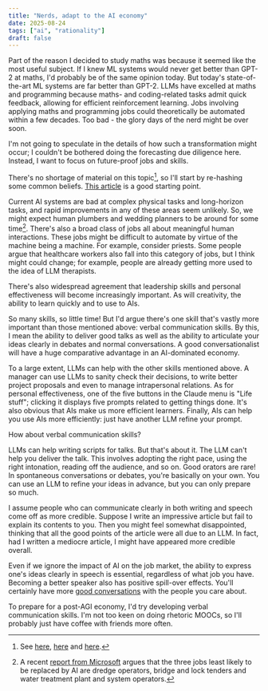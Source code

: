 ```yaml
---
title: "Nerds, adapt to the AI economy"
date: 2025-08-24
tags: ["ai", "rationality"]
draft: false
---
```


Part of the reason I decided to study maths was because it seemed like the most useful subject. If I knew ML systems would never get better than GPT-2 at maths, I'd probably be of the same opinion today. But today's state-of-the-art ML systems are far better than GPT-2. LLMs have excelled at maths and programming because maths- and coding-related tasks admit quick feedback, allowing for efficient reinforcement learning. Jobs involving applying maths and programming jobs could theoretically be automated within a few decades. Too bad - the glory days of the nerd might be over soon.

I'm not going to speculate in the details of how such a transformation might occur; I couldn't be bothered doing the forecasting due diligence here. Instead, I want to focus on future-proof jobs and skills.

There's no shortage of material on this topic[^references], so I'll start by re-hashing some common beliefs. [This article](https://80000hours.org/agi/guide/skills-ai-makes-valuable/) is a good starting point.

Current AI systems are bad at complex physical tasks and long-horizon tasks, and rapid improvements in any of these areas seem unlikely. So, we might expect human plumbers and wedding planners to be around for some time[^microsoft]. There's also a broad class of jobs all about meaningful human interactions. These jobs might be difficult to automate by virtue of the machine being a machine. For example, consider priests. Some people argue that healthcare workers also fall into this category of jobs, but I think might could change; for example, people are already getting more used to the idea of LLM therapists.

There's also widespread agreement that leadership skills and personal effectiveness will become increasingly important. As will creativity, the ability to learn quickly and to use to AIs.

So many skills, so little time! But I'd argue there's one skill that's vastly more important than those mentioned above: verbal communication skills. By this, I mean the ability to deliver good talks as well as the ability to articulate your ideas clearly in debates and normal conversations. A good conversationalist will have a huge comparative advantage in an AI-dominated economy.

To a large extent, LLMs can help with the other skills mentioned above. A manager can use LLMs to sanity check their decisions, to write better project proposals and even to manage intrapersonal relations. As for personal effectiveness, one of the five buttons in the Claude menu is "Life stuff"; clicking it displays five prompts related to getting things done. It's also obvious that AIs make us more efficient learners. Finally, AIs can help you use AIs more efficiently: just have another LLM refine your prompt.

How about verbal communication skills?

LLMs can help writing scripts for talks. But that's about it. The LLM can't help you deliver the talk. This involves adopting the right pace, using the right intonation, reading off the audience, and so on. Good orators are rare! In spontaneous conversations or debates, you're basically on your own. You can use an LLM to refine your ideas in advance, but you can only prepare so much.

I assume people who can communicate clearly in both writing and speech come off as more credible. Suppose I write an impressive article but fail to explain its contents to you. Then you might feel somewhat disappointed, thinking that all the good points of the article were all due to an LLM. In fact, had I written a mediocre article, I might have appeared more credible overall.

Even if we ignore the impact of AI on the job market, the ability to express one's ideas clearly in speech is essential, regardless of what job you have. Becoming a better speaker also has positive spill-over effects. You'll certainly have more [good conversations](https://isabeldahlgren.github.io/on-good-conversations/) with the people you care about.

To prepare for a post-AGI economy, I'd try developing verbal communication skills. I'm not too keen on doing rhetoric MOOCs, so I'll probably just have coffee with friends more often.

[^references]: See [here](https://arxiv.org/pdf/2507.07935), [here](https://www.weforum.org/stories/2025/08/ai-jobs-replacement-data-careers/) and [here](https://www.weforum.org/stories/2025/04/ai-jobs-international-workers-day/).
[^microsoft]: A recent [report from Microsoft](https://arxiv.org/pdf/2507.07935) argues that the three jobs least likely to be replaced by AI are dredge operators, bridge and lock tenders and water treatment plant and system operators.

